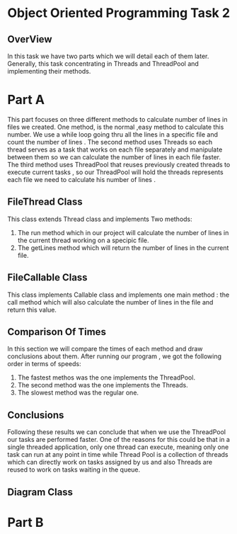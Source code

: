 # Object Oriented Programming Task 2
## OverView
In this task we have two parts which we will detail each of them later.
Generally, this task concentrating in Threads and ThreadPool and implementing their methods.

# Part A
This part focuses on three different methods to calculate number of lines in files we created.
One method, is the normal ,easy method to calculate this number. We use a while loop going thru all the lines in a specific file and count the number of lines .
The second method uses Threads so each thread serves as a task that works on each file separately and manipulate between them so we can calculate the number of lines in each file faster.
The third method uses ThreadPool that reuses previously created threads to execute current tasks , so our ThreadPool will hold the threads represents each file we need to calculate his number of lines .

## FileThread Class
This class extends Thread class and implements Two methods:
1. The run method which in our project will calculate the number of lines in the current thread working on a specipic file. 
2. The getLines method which will return the number of lines in the current file.

## FileCallable Class
This class implements Callable class and implements one main method : the call method which will also calculate the number of lines in the file and return this value.

## Comparison Of Times 
In this section we will compare the times of each method and draw conclusions about them.
After running our program , we got the following order in terms of speeds:
1. The fastest methos was the one implements the ThreadPool.
2. The second method was the one implements the Threads.
3. The slowest method was the regular one.

## Conclusions
Following these results we can conclude that when we use the ThreadPool our tasks are performed faster.
One of the reasons for this could be that in a single threaded application, only one thread can execute, meaning only one task can run at any point in time while Thread Pool is a collection of threads which can directly work on tasks assigned by us and also Threads are reused to work on tasks waiting in the queue.

## Diagram Class



# Part B 
